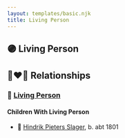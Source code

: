 ```yaml
---
layout: templates/basic.njk
title: Living Person
---
```

## 🟣 Living Person


## 👩‍❤️‍👨 Relationships

### 🔵 [Living Person](/people/2/21685798)

#### Children With Living Person
* 🔵 [Hindrik Pieters Slager](/people/5/59390240), b. abt 1801